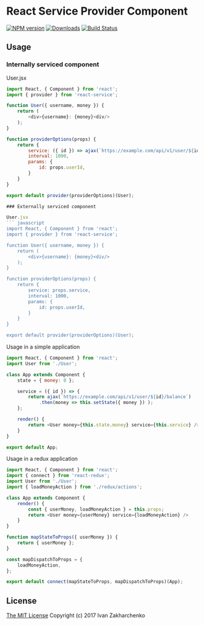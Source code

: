 # React Service Provider Component

[![NPM version][npm-image]][npm-url]
[![Downloads][downloads-image]][npm-url]
[![Build Status][travis-image]][travis-url]

## Usage

### Internally serviced component

User.jsx
``` javascript
import React, { Component } from 'react';
import { provider } from 'react-service';

function User({ username, money }) {
    return (
        <div>{username}: {money}<div/>
    );
}

function providerOptions(props) {
    return {
        service: ({ id }) => ajax(`https://example.com/api/v1/user/${id}/balance`).then(money => ({ money }) ),
        interval: 1000,
        params: {
            id: props.userId,
        }
    }
}

export default provider(providerOptions)(User);

### Externally serviced component

User.jsx
``` javascript
import React, { Component } from 'react';
import { provider } from 'react-service';

function User({ username, money }) {
    return (
        <div>{username}: {money}<div/>
    );
}

function providerOptions(props) {
    return {
        service: props.service,
        interval: 1000,
        params: {
            id: props.userId,
        }
    }
}

export default provider(providerOptions)(User);

```

Usage in a simple application
``` javascript
import React, { Component } from 'react';
import User from './User';

class App extends Component {
    state = { money: 0 };

    service = ({ id }) => {
        return ajax(`https://example.com/api/v1/user/${id}/balance`)
            .then(money => this.setState({ money }) );
    };

    render() {
        return <User money={this.state.money} service={this.service} />
    }
}

export default App;

```

Usage in a redux application
``` javascript
import React, { Component } from 'react';
import { connect } from 'react-redux';
import User from './User';
import { loadMoneyAction } from './redux/actions';

class App extends Component {
    render() {
        const { userMoney, loadMoneyAction } = this.props;
        return <User money={userMoney} service={loadMoneyAction} />
    }
}

function mapStateToProps({ userMoney }) {
    return { userMoney };
}

const mapDispatchToProps = {
    loadMoneyAction,
};

export default connect(mapStateToProps, mapDispatchToProps)(App);

```

## License
[The MIT License](http://opensource.org/licenses/MIT)
Copyright (c) 2017 Ivan Zakharchenko


[downloads-image]: https://img.shields.io/npm/dm/react-service.svg
[npm-url]: https://www.npmjs.com/package/react-service
[npm-image]: https://img.shields.io/npm/v/react-service.svg

[travis-url]: https://travis-ci.org/3axap4eHko/react-service
[travis-image]: https://img.shields.io/travis/3axap4eHko/react-service/master.svg
